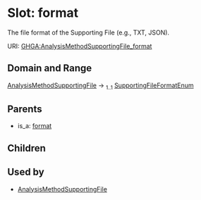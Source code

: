
# Slot: format


The file format of the Supporting File (e.g., TXT, JSON).

URI: [GHGA:AnalysisMethodSupportingFile_format](https://w3id.org/GHGA/AnalysisMethodSupportingFile_format)


## Domain and Range

[AnalysisMethodSupportingFile](AnalysisMethodSupportingFile.md) &#8594;  <sub>1..1</sub> [SupportingFileFormatEnum](SupportingFileFormatEnum.md)

## Parents

 *  is_a: [format](format.md)

## Children


## Used by

 * [AnalysisMethodSupportingFile](AnalysisMethodSupportingFile.md)
